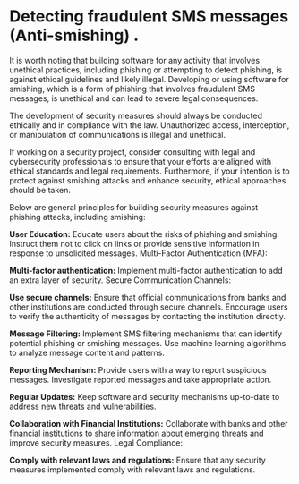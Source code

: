 # Detecting fraudulent SMS messages (Anti-smishing) .

It is worth noting that building software for any activity that involves unethical practices, including phishing or attempting to detect phishing, is against ethical guidelines and likely illegal. Developing or using software for smishing, which is a form of phishing that involves fraudulent SMS messages, is unethical and can lead to severe legal consequences.

The development of security measures should always be conducted ethically and in compliance with the law. Unauthorized access, interception, or manipulation of communications is illegal and unethical.

If working on a security project, consider consulting with legal and cybersecurity professionals to ensure that your efforts are aligned with ethical standards and legal requirements. Furthermore, if your intention is to protect against smishing attacks and enhance security, ethical approaches should be taken. 

 Below are general principles for building security measures against phishing attacks, including smishing:

**User Education:**
Educate users about the risks of phishing and smishing.
Instruct them not to click on links or provide sensitive information in response to unsolicited messages.
Multi-Factor Authentication (MFA):

**Multi-factor authentication:**
Implement multi-factor authentication to add an extra layer of security.
Secure Communication Channels:

**Use secure channels:**
Ensure that official communications from banks and other institutions are conducted through secure channels.
Encourage users to verify the authenticity of messages by contacting the institution directly.

**Message Filtering:**
Implement SMS filtering mechanisms that can identify potential phishing or smishing messages.
Use machine learning algorithms to analyze message content and patterns.

**Reporting Mechanism:**
Provide users with a way to report suspicious messages.
Investigate reported messages and take appropriate action.

**Regular Updates:**
Keep software and security mechanisms up-to-date to address new threats and vulnerabilities.

**Collaboration with Financial Institutions:**
Collaborate with banks and other financial institutions to share information about emerging threats and improve security measures.
Legal Compliance:

**Comply with relevant laws and regulations:**
Ensure that any security measures implemented comply with relevant laws and regulations.
